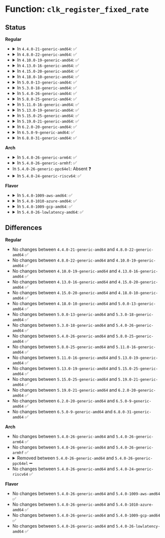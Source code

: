 # Function: <code>clk_register_fixed_rate</code>

## Status
<b>Regular</b>
<ul>
<li>
<details>
<summary>In <code>4.4.0-21-generic-amd64</code>: ✅</summary>

```c
struct clk * clk_register_fixed_rate(struct device * dev, const char * name, const char * parent_name, long unsigned int flags, long unsigned int fixed_rate)
```

```json
{
  "name": "clk_register_fixed_rate",
  "collision_type": "Unique Global",
  "inline_type": "No",
  "funcs": [
    {
      "addr": 18446744071586094032,
      "name": "clk_register_fixed_rate",
      "external": true,
      "loc": "drivers/clk/clk-fixed-rate.c:100",
      "file": "drivers/clk/clk-fixed-rate.c",
      "inline": "seen, unknown",
      "caller_inline": [],
      "caller_func": [
        "drivers/acpi/acpi_lpss.c:acpi_lpss_create_device",
        "drivers/acpi/acpi_apd.c:acpi_apd_setup",
        "drivers/clk/x86/clk-lpt.c:lpt_clk_probe"
      ]
    }
  ],
  "symbols": [
    {
      "addr": 18446744071586094032,
      "name": "clk_register_fixed_rate",
      "section": ".text",
      "bind": "STB_GLOBAL",
      "size": 19
    }
  ]
}
```
</details>
</li>
<li>
<details>
<summary>In <code>4.8.0-22-generic-amd64</code>: ✅</summary>

```c
struct clk * clk_register_fixed_rate(struct device * dev, const char * name, const char * parent_name, long unsigned int flags, long unsigned int fixed_rate)
```

```json
{
  "name": "clk_register_fixed_rate",
  "collision_type": "Unique Global",
  "inline_type": "No",
  "funcs": [
    {
      "addr": 18446744071586505424,
      "name": "clk_register_fixed_rate",
      "external": true,
      "loc": "drivers/clk/clk-fixed-rate.c:126",
      "file": "drivers/clk/clk-fixed-rate.c",
      "inline": "seen, unknown",
      "caller_inline": [],
      "caller_func": [
        "drivers/acpi/acpi_lpss.c:acpi_lpss_create_device",
        "drivers/acpi/acpi_apd.c:acpi_apd_setup",
        "drivers/clk/x86/clk-lpt.c:lpt_clk_probe"
      ]
    }
  ],
  "symbols": [
    {
      "addr": 18446744071586505424,
      "name": "clk_register_fixed_rate",
      "section": ".text",
      "bind": "STB_GLOBAL",
      "size": 31
    }
  ]
}
```
</details>
</li>
<li>
<details>
<summary>In <code>4.10.0-19-generic-amd64</code>: ✅</summary>

```c
struct clk * clk_register_fixed_rate(struct device * dev, const char * name, const char * parent_name, long unsigned int flags, long unsigned int fixed_rate)
```

```json
{
  "name": "clk_register_fixed_rate",
  "collision_type": "Unique Global",
  "inline_type": "No",
  "funcs": [
    {
      "addr": 18446744071584312128,
      "name": "clk_register_fixed_rate",
      "external": true,
      "loc": "drivers/clk/clk-fixed-rate.c:127",
      "file": "drivers/clk/clk-fixed-rate.c",
      "inline": "seen, unknown",
      "caller_inline": [],
      "caller_func": [
        "drivers/acpi/acpi_lpss.c:acpi_lpss_create_device",
        "drivers/acpi/acpi_apd.c:acpi_apd_setup",
        "drivers/clk/x86/clk-lpt.c:lpt_clk_probe"
      ]
    }
  ],
  "symbols": [
    {
      "addr": 18446744071584312128,
      "name": "clk_register_fixed_rate",
      "section": ".text",
      "bind": "STB_GLOBAL",
      "size": 31
    }
  ]
}
```
</details>
</li>
<li>
<details>
<summary>In <code>4.13.0-16-generic-amd64</code>: ✅</summary>

```c
struct clk * clk_register_fixed_rate(struct device * dev, const char * name, const char * parent_name, long unsigned int flags, long unsigned int fixed_rate)
```

```json
{
  "name": "clk_register_fixed_rate",
  "collision_type": "Unique Global",
  "inline_type": "No",
  "funcs": [
    {
      "addr": 18446744071584390784,
      "name": "clk_register_fixed_rate",
      "external": true,
      "loc": "drivers/clk/clk-fixed-rate.c:127",
      "file": "drivers/clk/clk-fixed-rate.c",
      "inline": "seen, unknown",
      "caller_inline": [],
      "caller_func": [
        "drivers/acpi/acpi_lpss.c:acpi_lpss_create_device",
        "drivers/acpi/acpi_apd.c:acpi_apd_setup",
        "drivers/clk/x86/clk-lpt.c:lpt_clk_probe"
      ]
    }
  ],
  "symbols": [
    {
      "addr": 18446744071584390784,
      "name": "clk_register_fixed_rate",
      "section": ".text",
      "bind": "STB_GLOBAL",
      "size": 31
    }
  ]
}
```
</details>
</li>
<li>
<details>
<summary>In <code>4.15.0-20-generic-amd64</code>: ✅</summary>

```c
struct clk * clk_register_fixed_rate(struct device * dev, const char * name, const char * parent_name, long unsigned int flags, long unsigned int fixed_rate)
```

```json
{
  "name": "clk_register_fixed_rate",
  "collision_type": "Unique Global",
  "inline_type": "No",
  "funcs": [
    {
      "addr": 18446744071584797696,
      "name": "clk_register_fixed_rate",
      "external": true,
      "loc": "drivers/clk/clk-fixed-rate.c:127",
      "file": "drivers/clk/clk-fixed-rate.c",
      "inline": "seen, unknown",
      "caller_inline": [],
      "caller_func": [
        "drivers/acpi/acpi_lpss.c:acpi_lpss_create_device",
        "drivers/acpi/acpi_apd.c:acpi_apd_setup",
        "drivers/clk/x86/clk-lpt.c:lpt_clk_probe"
      ]
    }
  ],
  "symbols": [
    {
      "addr": 18446744071584797696,
      "name": "clk_register_fixed_rate",
      "section": ".text",
      "bind": "STB_GLOBAL",
      "size": 31
    }
  ]
}
```
</details>
</li>
<li>
<details>
<summary>In <code>4.18.0-10-generic-amd64</code>: ✅</summary>

```c
struct clk * clk_register_fixed_rate(struct device * dev, const char * name, const char * parent_name, long unsigned int flags, long unsigned int fixed_rate)
```

```json
{
  "name": "clk_register_fixed_rate",
  "collision_type": "Unique Global",
  "inline_type": "No",
  "funcs": [
    {
      "addr": 18446744071585027472,
      "name": "clk_register_fixed_rate",
      "external": true,
      "loc": "drivers/clk/clk-fixed-rate.c:127",
      "file": "drivers/clk/clk-fixed-rate.c",
      "inline": "seen, unknown",
      "caller_inline": [],
      "caller_func": [
        "drivers/acpi/acpi_lpss.c:acpi_lpss_create_device",
        "drivers/acpi/acpi_apd.c:acpi_apd_setup",
        "drivers/clk/x86/clk-lpt.c:lpt_clk_probe"
      ]
    }
  ],
  "symbols": [
    {
      "addr": 18446744071585027472,
      "name": "clk_register_fixed_rate",
      "section": ".text",
      "bind": "STB_GLOBAL",
      "size": 31
    }
  ]
}
```
</details>
</li>
<li>
<details>
<summary>In <code>5.0.0-13-generic-amd64</code>: ✅</summary>

```c
struct clk * clk_register_fixed_rate(struct device * dev, const char * name, const char * parent_name, long unsigned int flags, long unsigned int fixed_rate)
```

```json
{
  "name": "clk_register_fixed_rate",
  "collision_type": "Unique Global",
  "inline_type": "No",
  "funcs": [
    {
      "addr": 18446744071585134880,
      "name": "clk_register_fixed_rate",
      "external": true,
      "loc": "drivers/clk/clk-fixed-rate.c:124",
      "file": "drivers/clk/clk-fixed-rate.c",
      "inline": "seen, unknown",
      "caller_inline": [],
      "caller_func": [
        "drivers/acpi/acpi_lpss.c:acpi_lpss_create_device",
        "drivers/acpi/acpi_apd.c:acpi_apd_setup",
        "drivers/clk/x86/clk-lpt.c:lpt_clk_probe"
      ]
    }
  ],
  "symbols": [
    {
      "addr": 18446744071585134880,
      "name": "clk_register_fixed_rate",
      "section": ".text",
      "bind": "STB_GLOBAL",
      "size": 31
    }
  ]
}
```
</details>
</li>
<li>
<details>
<summary>In <code>5.3.0-18-generic-amd64</code>: ✅</summary>

```c
struct clk * clk_register_fixed_rate(struct device * dev, const char * name, const char * parent_name, long unsigned int flags, long unsigned int fixed_rate)
```

```json
{
  "name": "clk_register_fixed_rate",
  "collision_type": "Unique Global",
  "inline_type": "No",
  "funcs": [
    {
      "addr": 18446744071585341664,
      "name": "clk_register_fixed_rate",
      "external": true,
      "loc": "drivers/clk/clk-fixed-rate.c:124",
      "file": "drivers/clk/clk-fixed-rate.c",
      "inline": "seen, unknown",
      "caller_inline": [],
      "caller_func": [
        "drivers/acpi/acpi_lpss.c:register_device_clock",
        "drivers/acpi/acpi_apd.c:acpi_apd_setup",
        "drivers/clk/x86/clk-lpt.c:lpt_clk_probe"
      ]
    }
  ],
  "symbols": [
    {
      "addr": 18446744071585341664,
      "name": "clk_register_fixed_rate",
      "section": ".text",
      "bind": "STB_GLOBAL",
      "size": 31
    }
  ]
}
```
</details>
</li>
<li>
<details>
<summary>In <code>5.4.0-26-generic-amd64</code>: ✅</summary>

```c
struct clk * clk_register_fixed_rate(struct device * dev, const char * name, const char * parent_name, long unsigned int flags, long unsigned int fixed_rate)
```

```json
{
  "name": "clk_register_fixed_rate",
  "collision_type": "Unique Global",
  "inline_type": "No",
  "funcs": [
    {
      "addr": 18446744071585480208,
      "name": "clk_register_fixed_rate",
      "external": true,
      "loc": "drivers/clk/clk-fixed-rate.c:124",
      "file": "drivers/clk/clk-fixed-rate.c",
      "inline": "seen, unknown",
      "caller_inline": [],
      "caller_func": [
        "drivers/acpi/acpi_lpss.c:register_device_clock",
        "drivers/acpi/acpi_apd.c:acpi_apd_setup",
        "drivers/clk/x86/clk-lpt.c:lpt_clk_probe"
      ]
    }
  ],
  "symbols": [
    {
      "addr": 18446744071585480208,
      "name": "clk_register_fixed_rate",
      "section": ".text",
      "bind": "STB_GLOBAL",
      "size": 31
    }
  ]
}
```
</details>
</li>
<li>
<details>
<summary>In <code>5.8.0-25-generic-amd64</code>: ✅</summary>

```c
struct clk * clk_register_fixed_rate(struct device * dev, const char * name, const char * parent_name, long unsigned int flags, long unsigned int fixed_rate)
```

```json
{
  "name": "clk_register_fixed_rate",
  "collision_type": "Unique Global",
  "inline_type": "No",
  "funcs": [
    {
      "addr": 18446744071586200672,
      "name": "clk_register_fixed_rate",
      "external": true,
      "loc": "drivers/clk/clk-fixed-rate.c:101",
      "file": "drivers/clk/clk-fixed-rate.c",
      "inline": "seen, unknown",
      "caller_inline": [],
      "caller_func": [
        "drivers/acpi/acpi_lpss.c:register_device_clock",
        "drivers/acpi/acpi_apd.c:acpi_apd_setup",
        "drivers/clk/x86/clk-lpt.c:lpt_clk_probe"
      ]
    }
  ],
  "symbols": [
    {
      "addr": 18446744071586200672,
      "name": "clk_register_fixed_rate",
      "section": ".text",
      "bind": "STB_GLOBAL",
      "size": 53
    }
  ]
}
```
</details>
</li>
<li>
<details>
<summary>In <code>5.11.0-16-generic-amd64</code>: ✅</summary>

```c
struct clk * clk_register_fixed_rate(struct device * dev, const char * name, const char * parent_name, long unsigned int flags, long unsigned int fixed_rate)
```

```json
{
  "name": "clk_register_fixed_rate",
  "collision_type": "Unique Global",
  "inline_type": "No",
  "funcs": [
    {
      "addr": 18446744071586320048,
      "name": "clk_register_fixed_rate",
      "external": true,
      "loc": "drivers/clk/clk-fixed-rate.c:101",
      "file": "drivers/clk/clk-fixed-rate.c",
      "inline": "seen, unknown",
      "caller_inline": [],
      "caller_func": [
        "drivers/acpi/acpi_lpss.c:register_device_clock",
        "drivers/acpi/acpi_apd.c:acpi_apd_setup",
        "drivers/clk/x86/clk-lpt.c:lpt_clk_probe"
      ]
    }
  ],
  "symbols": [
    {
      "addr": 18446744071586320048,
      "name": "clk_register_fixed_rate",
      "section": ".text",
      "bind": "STB_GLOBAL",
      "size": 53
    }
  ]
}
```
</details>
</li>
<li>
<details>
<summary>In <code>5.13.0-19-generic-amd64</code>: ✅</summary>

```c
struct clk * clk_register_fixed_rate(struct device * dev, const char * name, const char * parent_name, long unsigned int flags, long unsigned int fixed_rate)
```

```json
{
  "name": "clk_register_fixed_rate",
  "collision_type": "Unique Global",
  "inline_type": "No",
  "funcs": [
    {
      "addr": 18446744071586193904,
      "name": "clk_register_fixed_rate",
      "external": true,
      "loc": "drivers/clk/clk-fixed-rate.c:101",
      "file": "drivers/clk/clk-fixed-rate.c",
      "inline": "seen, unknown",
      "caller_inline": [],
      "caller_func": [
        "drivers/acpi/acpi_lpss.c:register_device_clock",
        "drivers/acpi/acpi_apd.c:acpi_apd_setup",
        "drivers/clk/x86/clk-lpt.c:lpt_clk_probe"
      ]
    }
  ],
  "symbols": [
    {
      "addr": 18446744071586193904,
      "name": "clk_register_fixed_rate",
      "section": ".text",
      "bind": "STB_GLOBAL",
      "size": 53
    }
  ]
}
```
</details>
</li>
<li>
<details>
<summary>In <code>5.15.0-25-generic-amd64</code>: ✅</summary>

```c
struct clk * clk_register_fixed_rate(struct device * dev, const char * name, const char * parent_name, long unsigned int flags, long unsigned int fixed_rate)
```

```json
{
  "name": "clk_register_fixed_rate",
  "collision_type": "Unique Global",
  "inline_type": "No",
  "funcs": [
    {
      "addr": 18446744071586696576,
      "name": "clk_register_fixed_rate",
      "external": true,
      "loc": "drivers/clk/clk-fixed-rate.c:101",
      "file": "drivers/clk/clk-fixed-rate.c",
      "inline": "seen, unknown",
      "caller_inline": [],
      "caller_func": [
        "drivers/acpi/acpi_lpss.c:register_device_clock",
        "drivers/acpi/acpi_apd.c:acpi_apd_setup",
        "drivers/clk/x86/clk-lpss-atom.c:lpss_atom_clk_probe"
      ]
    }
  ],
  "symbols": [
    {
      "addr": 18446744071586696576,
      "name": "clk_register_fixed_rate",
      "section": ".text",
      "bind": "STB_GLOBAL",
      "size": 53
    }
  ]
}
```
</details>
</li>
<li>
<details>
<summary>In <code>5.19.0-21-generic-amd64</code>: ✅</summary>

```c
struct clk * clk_register_fixed_rate(struct device * dev, const char * name, const char * parent_name, long unsigned int flags, long unsigned int fixed_rate)
```

```json
{
  "name": "clk_register_fixed_rate",
  "collision_type": "Unique Global",
  "inline_type": "No",
  "funcs": [
    {
      "addr": 18446744071587968992,
      "name": "clk_register_fixed_rate",
      "external": true,
      "loc": "drivers/clk/clk-fixed-rate.c:101",
      "file": "drivers/clk/clk-fixed-rate.c",
      "inline": "seen, unknown",
      "caller_inline": [],
      "caller_func": [
        "drivers/acpi/acpi_lpss.c:register_device_clock",
        "drivers/acpi/acpi_apd.c:acpi_apd_setup",
        "drivers/clk/x86/clk-lpss-atom.c:lpss_atom_clk_probe"
      ]
    }
  ],
  "symbols": [
    {
      "addr": 18446744071587968992,
      "name": "clk_register_fixed_rate",
      "section": ".text",
      "bind": "STB_GLOBAL",
      "size": 71
    }
  ]
}
```
</details>
</li>
<li>
<details>
<summary>In <code>6.2.0-20-generic-amd64</code>: ✅</summary>

```c
struct clk * clk_register_fixed_rate(struct device * dev, const char * name, const char * parent_name, long unsigned int flags, long unsigned int fixed_rate)
```

```json
{
  "name": "clk_register_fixed_rate",
  "collision_type": "Unique Global",
  "inline_type": "No",
  "funcs": [
    {
      "addr": 18446744071589331488,
      "name": "clk_register_fixed_rate",
      "external": true,
      "loc": "drivers/clk/clk-fixed-rate.c:121",
      "file": "drivers/clk/clk-fixed-rate.c",
      "inline": "seen, unknown",
      "caller_inline": [],
      "caller_func": [
        "drivers/acpi/acpi_lpss.c:register_device_clock",
        "drivers/acpi/acpi_apd.c:acpi_apd_setup",
        "drivers/clk/x86/clk-lpss-atom.c:lpss_atom_clk_probe"
      ]
    }
  ],
  "symbols": [
    {
      "addr": 18446744071589331488,
      "name": "clk_register_fixed_rate",
      "section": ".text",
      "bind": "STB_GLOBAL",
      "size": 73
    }
  ]
}
```
</details>
</li>
<li>
<details>
<summary>In <code>6.5.0-9-generic-amd64</code>: ✅</summary>

```c
struct clk * clk_register_fixed_rate(struct device * dev, const char * name, const char * parent_name, long unsigned int flags, long unsigned int fixed_rate)
```

```json
{
  "name": "clk_register_fixed_rate",
  "collision_type": "Unique Global",
  "inline_type": "No",
  "funcs": [
    {
      "addr": 18446744071589629680,
      "name": "clk_register_fixed_rate",
      "external": true,
      "loc": "drivers/clk/clk-fixed-rate.c:121",
      "file": "drivers/clk/clk-fixed-rate.c",
      "inline": "seen, unknown",
      "caller_inline": [],
      "caller_func": [
        "drivers/acpi/acpi_lpss.c:register_device_clock",
        "drivers/acpi/acpi_apd.c:acpi_apd_setup",
        "drivers/clk/x86/clk-lpss-atom.c:lpss_atom_clk_probe"
      ]
    }
  ],
  "symbols": [
    {
      "addr": 18446744071589629680,
      "name": "clk_register_fixed_rate",
      "section": ".text",
      "bind": "STB_GLOBAL",
      "size": 73
    }
  ]
}
```
</details>
</li>
<li>
<details>
<summary>In <code>6.8.0-31-generic-amd64</code>: ✅</summary>

```c
struct clk * clk_register_fixed_rate(struct device * dev, const char * name, const char * parent_name, long unsigned int flags, long unsigned int fixed_rate)
```

```json
{
  "name": "clk_register_fixed_rate",
  "collision_type": "Unique Global",
  "inline_type": "No",
  "funcs": [
    {
      "addr": 18446744071589939680,
      "name": "clk_register_fixed_rate",
      "external": true,
      "loc": "drivers/clk/clk-fixed-rate.c:121",
      "file": "drivers/clk/clk-fixed-rate.c",
      "inline": "seen, unknown",
      "caller_inline": [],
      "caller_func": [
        "drivers/acpi/acpi_lpss.c:register_device_clock",
        "drivers/acpi/acpi_apd.c:acpi_apd_setup",
        "drivers/clk/x86/clk-lpss-atom.c:lpss_atom_clk_probe"
      ]
    }
  ],
  "symbols": [
    {
      "addr": 18446744071589939680,
      "name": "clk_register_fixed_rate",
      "section": ".text",
      "bind": "STB_GLOBAL",
      "size": 73
    }
  ]
}
```
</details>
</li>
</ul>
<b>Arch</b>
<ul>
<li>
<details>
<summary>In <code>5.4.0-26-generic-arm64</code>: ✅</summary>

```c
struct clk * clk_register_fixed_rate(struct device * dev, const char * name, const char * parent_name, long unsigned int flags, long unsigned int fixed_rate)
```

```json
{
  "name": "clk_register_fixed_rate",
  "collision_type": "Unique Global",
  "inline_type": "No",
  "funcs": [
    {
      "addr": 18446603336497779096,
      "name": "clk_register_fixed_rate",
      "external": true,
      "loc": "drivers/clk/clk-fixed-rate.c:124",
      "file": "drivers/clk/clk-fixed-rate.c",
      "inline": "seen, unknown",
      "caller_inline": [],
      "caller_func": [
        "drivers/acpi/acpi_apd.c:acpi_apd_setup",
        "drivers/acpi/acpi_apd.c:acpi_apd_setup",
        "drivers/acpi/acpi_amba.c:acpi_amba_init",
        "drivers/clk/hisilicon/clk.c:hisi_clk_register_fixed_rate",
        "drivers/clk/imx/clk.c:imx_obtain_fixed_clock_hw",
        "drivers/clk/imx/clk.c:imx_obtain_fixed_clock",
        "drivers/clk/imx/clk-imx8mm.c:imx8mm_clocks_probe",
        "drivers/clk/imx/clk-imx8mn.c:imx8mn_clocks_probe",
        "drivers/clk/imx/clk-imx8mq.c:imx8mq_clocks_probe",
        "drivers/clk/mediatek/clk-mtk.c:mtk_clk_register_fixed_clks",
        "drivers/clk/mediatek/clk-mtk.c:mtk_clk_register_fixed_clks",
        "drivers/clk/mvebu/ap806-system-controller.c:ap806_syscon_common_probe",
        "drivers/clk/mvebu/ap806-system-controller.c:ap806_syscon_common_probe",
        "drivers/clk/mvebu/ap806-system-controller.c:ap806_syscon_common_probe",
        "drivers/clk/mvebu/ap806-system-controller.c:ap806_syscon_common_probe",
        "drivers/clk/renesas/renesas-cpg-mssr.c:cpg_mssr_register_core_clk"
      ]
    }
  ],
  "symbols": [
    {
      "addr": 18446603336497779096,
      "name": "clk_register_fixed_rate",
      "section": ".text",
      "bind": "STB_GLOBAL",
      "size": 108
    }
  ]
}
```
</details>
</li>
<li>
<details>
<summary>In <code>5.4.0-26-generic-armhf</code>: ✅</summary>

```c
struct clk * clk_register_fixed_rate(struct device * dev, const char * name, const char * parent_name, long unsigned int flags, long unsigned int fixed_rate)
```

```json
{
  "name": "clk_register_fixed_rate",
  "collision_type": "Unique Global",
  "inline_type": "No",
  "funcs": [
    {
      "addr": 3230599428,
      "name": "clk_register_fixed_rate",
      "external": true,
      "loc": "drivers/clk/clk-fixed-rate.c:124",
      "file": "drivers/clk/clk-fixed-rate.c",
      "inline": "seen, unknown",
      "caller_inline": [],
      "caller_func": [
        "drivers/clk/hisilicon/clk.c:hisi_clk_register_fixed_rate",
        "drivers/clk/imx/clk.c:imx_obtain_fixed_clock_hw",
        "drivers/clk/imx/clk.c:imx_obtain_fixed_clock",
        "drivers/clk/imx/clk-imx5.c:mx5_clocks_common_init",
        "drivers/clk/imx/clk-vf610.c:vf610_clocks_init",
        "drivers/clk/imx/clk-vf610.c:vf610_clocks_init",
        "drivers/clk/imx/clk-vf610.c:vf610_clocks_init",
        "drivers/clk/imx/clk-vf610.c:vf610_clocks_init",
        "drivers/clk/mediatek/clk-mtk.c:mtk_clk_register_fixed_clks",
        "drivers/clk/mediatek/clk-mtk.c:mtk_clk_register_fixed_clks",
        "drivers/clk/mvebu/common.c:mvebu_coreclk_setup",
        "drivers/clk/mvebu/common.c:mvebu_coreclk_setup",
        "drivers/clk/mvebu/common.c:mvebu_coreclk_setup",
        "drivers/clk/mvebu/dove-divider.c:dove_divider_clk_init",
        "drivers/clk/renesas/renesas-cpg-mssr.c:cpg_mssr_register_core_clk",
        "drivers/clk/tegra/clk-tegra-fixed.c:tegra_fixed_clk_init",
        "drivers/clk/tegra/clk-tegra-fixed.c:tegra_osc_clk_init",
        "drivers/clk/tegra/clk-tegra20.c:tegra20_clock_init",
        "drivers/clk/tegra/clk-tegra114.c:tegra114_clock_init"
      ]
    }
  ],
  "symbols": [
    {
      "addr": 3230599428,
      "name": "clk_register_fixed_rate",
      "section": ".text",
      "bind": "STB_GLOBAL",
      "size": 56
    }
  ]
}
```
</details>
</li>
<li>
In <code>5.4.0-26-generic-ppc64el</code>: Absent ❓
</li>
<li>
<details>
<summary>In <code>5.4.0-24-generic-riscv64</code>: ✅</summary>

```c
struct clk * clk_register_fixed_rate(struct device * dev, const char * name, const char * parent_name, long unsigned int flags, long unsigned int fixed_rate)
```

```json
{
  "name": "clk_register_fixed_rate",
  "collision_type": "Unique Global",
  "inline_type": "No",
  "funcs": [
    {
      "addr": 18446743936275916390,
      "name": "clk_register_fixed_rate",
      "external": true,
      "loc": "drivers/clk/clk-fixed-rate.c:124",
      "file": "drivers/clk/clk-fixed-rate.c",
      "inline": "seen, unknown",
      "caller_inline": [],
      "caller_func": []
    }
  ],
  "symbols": [
    {
      "addr": 18446743936275916390,
      "name": "clk_register_fixed_rate",
      "section": ".text",
      "bind": "STB_GLOBAL",
      "size": 84
    }
  ]
}
```
</details>
</li>
</ul>
<b>Flavor</b>
<ul>
<li>
<details>
<summary>In <code>5.4.0-1009-aws-amd64</code>: ✅</summary>

```c
struct clk * clk_register_fixed_rate(struct device * dev, const char * name, const char * parent_name, long unsigned int flags, long unsigned int fixed_rate)
```

```json
{
  "name": "clk_register_fixed_rate",
  "collision_type": "Unique Global",
  "inline_type": "No",
  "funcs": [
    {
      "addr": 18446744071585242736,
      "name": "clk_register_fixed_rate",
      "external": true,
      "loc": "drivers/clk/clk-fixed-rate.c:124",
      "file": "drivers/clk/clk-fixed-rate.c",
      "inline": "seen, unknown",
      "caller_inline": [],
      "caller_func": []
    }
  ],
  "symbols": [
    {
      "addr": 18446744071585242736,
      "name": "clk_register_fixed_rate",
      "section": ".text",
      "bind": "STB_GLOBAL",
      "size": 31
    }
  ]
}
```
</details>
</li>
<li>
<details>
<summary>In <code>5.4.0-1010-azure-amd64</code>: ✅</summary>

```c
struct clk * clk_register_fixed_rate(struct device * dev, const char * name, const char * parent_name, long unsigned int flags, long unsigned int fixed_rate)
```

```json
{
  "name": "clk_register_fixed_rate",
  "collision_type": "Unique Global",
  "inline_type": "No",
  "funcs": [
    {
      "addr": 18446744071585194912,
      "name": "clk_register_fixed_rate",
      "external": true,
      "loc": "drivers/clk/clk-fixed-rate.c:124",
      "file": "drivers/clk/clk-fixed-rate.c",
      "inline": "seen, unknown",
      "caller_inline": [],
      "caller_func": [
        "drivers/acpi/acpi_lpss.c:register_device_clock",
        "drivers/acpi/acpi_apd.c:acpi_apd_setup",
        "drivers/clk/x86/clk-lpt.c:lpt_clk_probe"
      ]
    }
  ],
  "symbols": [
    {
      "addr": 18446744071585194912,
      "name": "clk_register_fixed_rate",
      "section": ".text",
      "bind": "STB_GLOBAL",
      "size": 31
    }
  ]
}
```
</details>
</li>
<li>
<details>
<summary>In <code>5.4.0-1009-gcp-amd64</code>: ✅</summary>

```c
struct clk * clk_register_fixed_rate(struct device * dev, const char * name, const char * parent_name, long unsigned int flags, long unsigned int fixed_rate)
```

```json
{
  "name": "clk_register_fixed_rate",
  "collision_type": "Unique Global",
  "inline_type": "No",
  "funcs": [
    {
      "addr": 18446744071585430608,
      "name": "clk_register_fixed_rate",
      "external": true,
      "loc": "drivers/clk/clk-fixed-rate.c:124",
      "file": "drivers/clk/clk-fixed-rate.c",
      "inline": "seen, unknown",
      "caller_inline": [],
      "caller_func": [
        "drivers/acpi/acpi_lpss.c:register_device_clock",
        "drivers/acpi/acpi_apd.c:acpi_apd_setup",
        "drivers/clk/x86/clk-lpt.c:lpt_clk_probe"
      ]
    }
  ],
  "symbols": [
    {
      "addr": 18446744071585430608,
      "name": "clk_register_fixed_rate",
      "section": ".text",
      "bind": "STB_GLOBAL",
      "size": 31
    }
  ]
}
```
</details>
</li>
<li>
<details>
<summary>In <code>5.4.0-26-lowlatency-amd64</code>: ✅</summary>

```c
struct clk * clk_register_fixed_rate(struct device * dev, const char * name, const char * parent_name, long unsigned int flags, long unsigned int fixed_rate)
```

```json
{
  "name": "clk_register_fixed_rate",
  "collision_type": "Unique Global",
  "inline_type": "No",
  "funcs": [
    {
      "addr": 18446744071585538528,
      "name": "clk_register_fixed_rate",
      "external": true,
      "loc": "drivers/clk/clk-fixed-rate.c:124",
      "file": "drivers/clk/clk-fixed-rate.c",
      "inline": "seen, unknown",
      "caller_inline": [],
      "caller_func": [
        "drivers/acpi/acpi_lpss.c:register_device_clock",
        "drivers/acpi/acpi_apd.c:acpi_apd_setup",
        "drivers/clk/x86/clk-lpt.c:lpt_clk_probe"
      ]
    }
  ],
  "symbols": [
    {
      "addr": 18446744071585538528,
      "name": "clk_register_fixed_rate",
      "section": ".text",
      "bind": "STB_GLOBAL",
      "size": 31
    }
  ]
}
```
</details>
</li>
</ul>

## Differences
<b>Regular</b>
<ul>
<li>
No changes between <code>4.4.0-21-generic-amd64</code> and <code>4.8.0-22-generic-amd64</code> ✅
</li>
<li>
No changes between <code>4.8.0-22-generic-amd64</code> and <code>4.10.0-19-generic-amd64</code> ✅
</li>
<li>
No changes between <code>4.10.0-19-generic-amd64</code> and <code>4.13.0-16-generic-amd64</code> ✅
</li>
<li>
No changes between <code>4.13.0-16-generic-amd64</code> and <code>4.15.0-20-generic-amd64</code> ✅
</li>
<li>
No changes between <code>4.15.0-20-generic-amd64</code> and <code>4.18.0-10-generic-amd64</code> ✅
</li>
<li>
No changes between <code>4.18.0-10-generic-amd64</code> and <code>5.0.0-13-generic-amd64</code> ✅
</li>
<li>
No changes between <code>5.0.0-13-generic-amd64</code> and <code>5.3.0-18-generic-amd64</code> ✅
</li>
<li>
No changes between <code>5.3.0-18-generic-amd64</code> and <code>5.4.0-26-generic-amd64</code> ✅
</li>
<li>
No changes between <code>5.4.0-26-generic-amd64</code> and <code>5.8.0-25-generic-amd64</code> ✅
</li>
<li>
No changes between <code>5.8.0-25-generic-amd64</code> and <code>5.11.0-16-generic-amd64</code> ✅
</li>
<li>
No changes between <code>5.11.0-16-generic-amd64</code> and <code>5.13.0-19-generic-amd64</code> ✅
</li>
<li>
No changes between <code>5.13.0-19-generic-amd64</code> and <code>5.15.0-25-generic-amd64</code> ✅
</li>
<li>
No changes between <code>5.15.0-25-generic-amd64</code> and <code>5.19.0-21-generic-amd64</code> ✅
</li>
<li>
No changes between <code>5.19.0-21-generic-amd64</code> and <code>6.2.0-20-generic-amd64</code> ✅
</li>
<li>
No changes between <code>6.2.0-20-generic-amd64</code> and <code>6.5.0-9-generic-amd64</code> ✅
</li>
<li>
No changes between <code>6.5.0-9-generic-amd64</code> and <code>6.8.0-31-generic-amd64</code> ✅
</li>
</ul>
<b>Arch</b>
<ul>
<li>
No changes between <code>5.4.0-26-generic-amd64</code> and <code>5.4.0-26-generic-arm64</code> ✅
</li>
<li>
No changes between <code>5.4.0-26-generic-amd64</code> and <code>5.4.0-26-generic-armhf</code> ✅
</li>
<li>
<details>
<summary>Removed between <code>5.4.0-26-generic-amd64</code> and <code>5.4.0-26-generic-ppc64el</code> ➖</summary>

```c
struct clk * clk_register_fixed_rate(struct device * dev, const char * name, const char * parent_name, long unsigned int flags, long unsigned int fixed_rate)
```
</details>
</li>
<li>
No changes between <code>5.4.0-26-generic-amd64</code> and <code>5.4.0-24-generic-riscv64</code> ✅
</li>
</ul>
<b>Flavor</b>
<ul>
<li>
No changes between <code>5.4.0-26-generic-amd64</code> and <code>5.4.0-1009-aws-amd64</code> ✅
</li>
<li>
No changes between <code>5.4.0-26-generic-amd64</code> and <code>5.4.0-1010-azure-amd64</code> ✅
</li>
<li>
No changes between <code>5.4.0-26-generic-amd64</code> and <code>5.4.0-1009-gcp-amd64</code> ✅
</li>
<li>
No changes between <code>5.4.0-26-generic-amd64</code> and <code>5.4.0-26-lowlatency-amd64</code> ✅
</li>
</ul>
